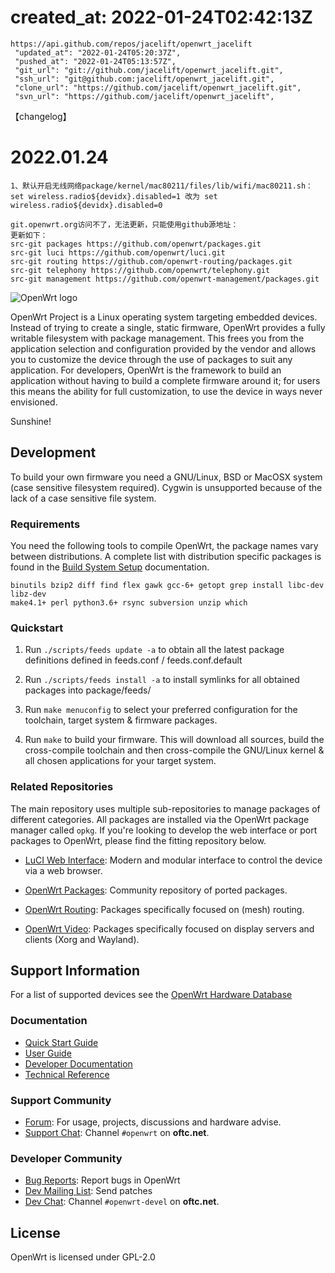  created_at: 2022-01-24T02:42:13Z
 =
 ```
 https://api.github.com/repos/jacelift/openwrt_jacelift
  "updated_at": "2022-01-24T05:20:37Z",
  "pushed_at": "2022-01-24T05:13:57Z",
  "git_url": "git://github.com/jacelift/openwrt_jacelift.git",
  "ssh_url": "git@github.com:jacelift/openwrt_jacelift.git",
  "clone_url": "https://github.com/jacelift/openwrt_jacelift.git",
  "svn_url": "https://github.com/jacelift/openwrt_jacelift",
```
【changelog】

2022.01.24
=
```
1、默认开启无线网络package/kernel/mac80211/files/lib/wifi/mac80211.sh：
set wireless.radio${devidx}.disabled=1 改为 set wireless.radio${devidx}.disabled=0

git.openwrt.org访问不了，无法更新，只能使用github源地址：
更新如下：
src-git packages https://github.com/openwrt/packages.git
src-git luci https://github.com/openwrt/luci.git
src-git routing https://github.com/openwrt-routing/packages.git
src-git telephony https://github.com/openwrt/telephony.git
src-git management https://github.com/openwrt-management/packages.git

```

![OpenWrt logo](include/logo.png)

OpenWrt Project is a Linux operating system targeting embedded devices. Instead
of trying to create a single, static firmware, OpenWrt provides a fully
writable filesystem with package management. This frees you from the
application selection and configuration provided by the vendor and allows you
to customize the device through the use of packages to suit any application.
For developers, OpenWrt is the framework to build an application without having
to build a complete firmware around it; for users this means the ability for
full customization, to use the device in ways never envisioned.

Sunshine!

## Development

To build your own firmware you need a GNU/Linux, BSD or MacOSX system (case
sensitive filesystem required). Cygwin is unsupported because of the lack of a
case sensitive file system.

### Requirements

You need the following tools to compile OpenWrt, the package names vary between
distributions. A complete list with distribution specific packages is found in
the [Build System Setup](https://openwrt.org/docs/guide-developer/build-system/install-buildsystem)
documentation.

```
binutils bzip2 diff find flex gawk gcc-6+ getopt grep install libc-dev libz-dev
make4.1+ perl python3.6+ rsync subversion unzip which
```

### Quickstart

1. Run `./scripts/feeds update -a` to obtain all the latest package definitions
   defined in feeds.conf / feeds.conf.default

2. Run `./scripts/feeds install -a` to install symlinks for all obtained
   packages into package/feeds/

3. Run `make menuconfig` to select your preferred configuration for the
   toolchain, target system & firmware packages.

4. Run `make` to build your firmware. This will download all sources, build the
   cross-compile toolchain and then cross-compile the GNU/Linux kernel & all chosen
   applications for your target system.

### Related Repositories

The main repository uses multiple sub-repositories to manage packages of
different categories. All packages are installed via the OpenWrt package
manager called `opkg`. If you're looking to develop the web interface or port
packages to OpenWrt, please find the fitting repository below.

* [LuCI Web Interface](https://github.com/openwrt/luci): Modern and modular
  interface to control the device via a web browser.

* [OpenWrt Packages](https://github.com/openwrt/packages): Community repository
  of ported packages.

* [OpenWrt Routing](https://github.com/openwrt/routing): Packages specifically
  focused on (mesh) routing.

* [OpenWrt Video](https://github.com/openwrt/video): Packages specifically
  focused on display servers and clients (Xorg and Wayland).

## Support Information

For a list of supported devices see the [OpenWrt Hardware Database](https://openwrt.org/supported_devices)

### Documentation

* [Quick Start Guide](https://openwrt.org/docs/guide-quick-start/start)
* [User Guide](https://openwrt.org/docs/guide-user/start)
* [Developer Documentation](https://openwrt.org/docs/guide-developer/start)
* [Technical Reference](https://openwrt.org/docs/techref/start)

### Support Community

* [Forum](https://forum.openwrt.org): For usage, projects, discussions and hardware advise.
* [Support Chat](https://webchat.oftc.net/#openwrt): Channel `#openwrt` on **oftc.net**.

### Developer Community

* [Bug Reports](https://bugs.openwrt.org): Report bugs in OpenWrt
* [Dev Mailing List](https://lists.openwrt.org/mailman/listinfo/openwrt-devel): Send patches
* [Dev Chat](https://webchat.oftc.net/#openwrt-devel): Channel `#openwrt-devel` on **oftc.net**.

## License

OpenWrt is licensed under GPL-2.0
